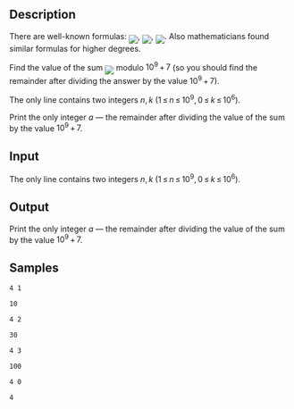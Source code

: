 ## Description

<div><p>There are well-known formulas: <img align="middle" class="tex-formula" src="./27737/file/jYgaXS1U.png" style="max-width: 100.0%;max-height: 100.0%;">, <img align="middle" class="tex-formula" src="./27737/file/plqpOgbY.png" style="max-width: 100.0%;max-height: 100.0%;">, <img align="middle" class="tex-formula" src="./27737/file/RTfUkUBd.png" style="max-width: 100.0%;max-height: 100.0%;">. Also mathematicians found similar formulas for higher degrees.</p><p>Find the value of the sum <img align="middle" class="tex-formula" src="./27737/file/XvdZNsui.png" style="max-width: 100.0%;max-height: 100.0%;"> modulo <span class="tex-span">10<sup class="upper-index">9</sup> + 7</span> (so you should find the remainder after dividing the answer by the value <span class="tex-span">10<sup class="upper-index">9</sup> + 7</span>).</p></div><div class="input-specification"><p>The only line contains two integers <span class="tex-span"><i>n</i>, <i>k</i></span> (<span class="tex-span">1 ≤ <i>n</i> ≤ 10<sup class="upper-index">9</sup>, 0 ≤ <i>k</i> ≤ 10<sup class="upper-index">6</sup></span>).</p></div><div class="output-specification"><p>Print the only integer <span class="tex-span"><i>a</i></span> — the remainder after dividing the value of the sum by the value <span class="tex-span">10<sup class="upper-index">9</sup> + 7</span>.</p></div>


## Input

<p>The only line contains two integers <span class="tex-span"><i>n</i>, <i>k</i></span> (<span class="tex-span">1 ≤ <i>n</i> ≤ 10<sup class="upper-index">9</sup>, 0 ≤ <i>k</i> ≤ 10<sup class="upper-index">6</sup></span>).</p>


## Output

<p>Print the only integer <span class="tex-span"><i>a</i></span> — the remainder after dividing the value of the sum by the value <span class="tex-span">10<sup class="upper-index">9</sup> + 7</span>.</p>


## Samples

```input1
4 1

```

```output1
10

```






```input2
4 2

```

```output2
30

```






```input3
4 3

```

```output3
100

```






```input4
4 0

```

```output4
4

```



